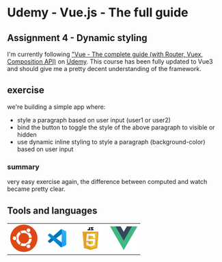 # Udemy - Vue.js - The full guide

## Assignment 4 - Dynamic styling

I'm currently following ["Vue - The complete guide (with Router, Vuex, Composition API)](https://www.udemy.com/course/vuejs-2-the-complete-guide/) on [Udemy](https://www.udemy.com/).
This course has been fully updated to Vue3 and should give me a pretty decent understanding of the framework.

## exercise

we're building a simple app where:

- style a paragraph based on user input (user1 or user2)
- bind the button to toggle the style of the above paragraph to visible or hidden
- use dynamic inline styling to style a paragraph (background-color) based on user input

### summary

very easy exercise again, the difference between computed and watch became pretty clear.

## Tools and languages

|                                     |                                     |                                             |                               |
| ----------------------------------- | ----------------------------------- | ------------------------------------------- | ----------------------------- |
| ![Ubuntu](./Assets/ubuntu-logo.png) | ![vscode](./Assets/vscode-logo.png) | ![javascript](./Assets/javascript-logo.png) | ![Vue](./Assets/vue-logo.png) |
